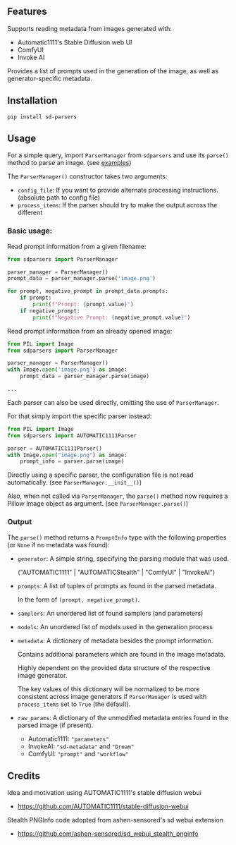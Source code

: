 
## Features

Supports reading metadata from images generated with:
* Automatic1111's Stable Diffusion web UI
* ComfyUI
* Invoke AI

Provides a list of prompts used in the generation of the image, as well as generator-specific metadata.

## Installation
```
pip install sd-parsers
```

## Usage
For a simple query, import ```ParserManager``` from ```sdparsers``` and use its ```parse()``` method to parse an image. (see [examples](https://github.com/d3x-at/sd-parsers/tree/master/examples))

The ```ParserManager()``` constructor takes two arguments:
* `config_file`: If you want to provide alternate processing instructions. (absolute path to config file)
* `process_items`: If the parser should try to make the output across the different

### Basic usage:

Read prompt information from a given filename:
```python
from sdparsers import ParserManager

parser_manager = ParserManager()
prompt_data = parser_manager.parse('image.png')

for prompt, negative_prompt in prompt_data.prompts:
    if prompt:
        print(f"Prompt: {prompt.value}")
    if negative_prompt:
        print(f"Negative Prompt: {negative_prompt.value}")
```

Read prompt information from an already opened image:
```python
from PIL import Image
from sdparsers import ParserManager

parser_manager = ParserManager()
with Image.open('image.png') as image:
    prompt_data = parser_manager.parse(image)

...
```

Each parser can also be used directly, omitting the use of ```ParserManager```.

For that simply import the specific parser instead:
```python
from PIL import Image
from sdparsers import AUTOMATIC1111Parser

parser = AUTOMATIC1111Parser()
with Image.open("image.png") as image:
    prompt_info = parser.parse(image)
```

Directly using a specific parser, the configuration file is not read automatically. (see ```ParserManager.__init__()```)

Also, when not called via ```ParserManager```, the ```parse()``` method now requires a Pillow Image object as argument. (see ```ParserManager.parse()```)


### Output
The ```parse()``` method returns a ```PromptInfo``` type with the following properties (or ```None``` if no metadata was found):
* ```generator```: A simple string, specifying the parsing module that was used.

  ("AUTOMATIC1111" | "AUTOMATICStealth" | "ComfyUI" | "InvokeAI")

* ```prompts```: A list of tuples of prompts as found in the parsed metadata.

  In the form of ```(prompt, negative_prompt)```.

* `samplers`: An unordered list of found samplers (and parameters)

* `models`: An unordered list of models used in the generation process

* ```metadata```: A dictionary of metadata besides the prompt information.

  Contains additional parameters which are found in the image metadata.

  Highly dependent on the provided data structure of the respective image generator.

  The key values of this dictionary will be normalized to be more consistent across image generators if ```ParserManager``` is used with ```process_items``` set to ```True``` (the default).
 
* ```raw_params```: A dictionary of the unmodified metadata entries found in the parsed image (if present).

  * Automatic1111: ```"parameters"```
  * InvokeAI: ```"sd-metadata"``` and ```"Dream"```
  * ComfyUI: ```"prompt"``` and ```"workflow"```


## Credits
Idea and motivation using AUTOMATIC1111's stable diffusion webui
- https://github.com/AUTOMATIC1111/stable-diffusion-webui

Stealth PNGInfo code adopted from ashen-sensored's sd webui extension
- https://github.com/ashen-sensored/sd_webui_stealth_pnginfo